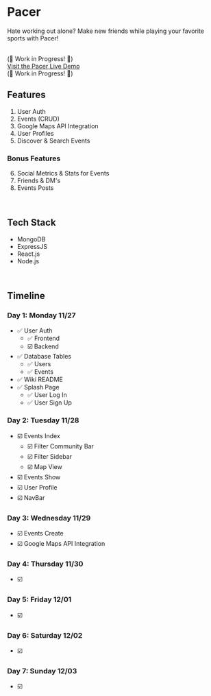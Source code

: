 # Pacer
Hate working out alone? Make new friends while playing your favorite sports with Pacer!

<br>(🚧 Work in Progress! 🚧)<br>
[Visit the Pacer Live Demo]()
<br>(🚧 Work in Progress! 🚧)
<br>


## Features
1. User Auth
2. Events (CRUD)
3. Google Maps API Integration
4. User Profiles
5. Discover & Search Events
### Bonus Features
6. Social Metrics & Stats for Events
7. Friends & DM's
8. Events Posts
<br>


## Tech Stack
- MongoDB
- ExpressJS
- React.js
- Node.js

<br>

## Timeline

### Day 1: Monday 11/27
- ✅ User Auth
  - ✅ Frontend
  - ☑️ Backend
- ✅ Database Tables
  - ✅ Users
  - ✅ Events
- ✅ Wiki README
- ✅ Splash Page
  - ✅ User Log In
  - ✅ User Sign Up

### Day 2: Tuesday 11/28
- ☑️ Events Index
  - ☑️ Filter Community Bar
  - ☑️ Filter Sidebar
  - ☑️ Map View
- ☑️ Events Show
- ☑️ User Profile
- ☑️ NavBar

### Day 3: Wednesday 11/29
- ☑️ Events Create
- ☑️ Google Maps API Integration

### Day 4: Thursday 11/30
- ☑️ 

### Day 5: Friday 12/01
- ☑️ 

### Day 6: Saturday 12/02
- ☑️ 

### Day 7: Sunday 12/03
- ☑️ 
